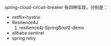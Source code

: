 spring-cloud-circuit-breaker 有四种实现，分别是：
- netflix-hystrix
- Resilience4J
    1.  resilience4j-SpringBoot2-demo
- alibaba sentinel
- spring retry